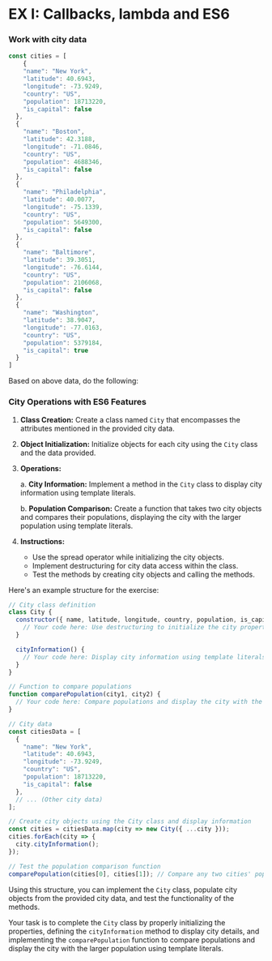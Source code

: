 # EX I: Callbacks, lambda and ES6

### Work with city data

```Javascript
const cities = [
    {
    "name": "New York",
    "latitude": 40.6943,
    "longitude": -73.9249,
    "country": "US",
    "population": 18713220,
    "is_capital": false
  },
  {
    "name": "Boston",
    "latitude": 42.3188,
    "longitude": -71.0846,
    "country": "US",
    "population": 4688346,
    "is_capital": false
  },
  {
    "name": "Philadelphia",
    "latitude": 40.0077,
    "longitude": -75.1339,
    "country": "US",
    "population": 5649300,
    "is_capital": false
  },
  {
    "name": "Baltimore",
    "latitude": 39.3051,
    "longitude": -76.6144,
    "country": "US",
    "population": 2106068,
    "is_capital": false
  },
  {
    "name": "Washington",
    "latitude": 38.9047,
    "longitude": -77.0163,
    "country": "US",
    "population": 5379184,
    "is_capital": true
  }
]
```

Based on above data, do the following:

### City Operations with ES6 Features

1. **Class Creation:** Create a class named `City` that encompasses the attributes mentioned in the provided city data.

2. **Object Initialization:** Initialize objects for each city using the `City` class and the data provided.

3. **Operations:**

   a. **City Information:** Implement a method in the `City` class to display city information using template literals.

   b. **Population Comparison:** Create a function that takes two city objects and compares their populations, displaying the city with the larger population using template literals.

4. **Instructions:**

    - Use the spread operator while initializing the city objects.
    - Implement destructuring for city data access within the class.
    - Test the methods by creating city objects and calling the methods.

Here's an example structure for the exercise:

```Javascript
// City class definition
class City {
  constructor({ name, latitude, longitude, country, population, is_capital }) {
    // Your code here: Use destructuring to initialize the city properties
  }

  cityInformation() {
    // Your code here: Display city information using template literals
  }
}

// Function to compare populations
function comparePopulation(city1, city2) {
  // Your code here: Compare populations and display the city with the larger population
}

// City data
const citiesData = [
  {
    "name": "New York",
    "latitude": 40.6943,
    "longitude": -73.9249,
    "country": "US",
    "population": 18713220,
    "is_capital": false
  },
  // ... (Other city data)
];

// Create city objects using the City class and display information
const cities = citiesData.map(city => new City({ ...city }));
cities.forEach(city => {
  city.cityInformation();
});

// Test the population comparison function
comparePopulation(cities[0], cities[1]); // Compare any two cities' populations
```

Using this structure, you can implement the `City` class, populate city objects from the provided city data, and test the functionality of the methods.

Your task is to complete the `City` class by properly initializing the properties, defining the `cityInformation` method to display city details, and implementing the `comparePopulation` function to compare populations and display the city with the larger population using template literals. 